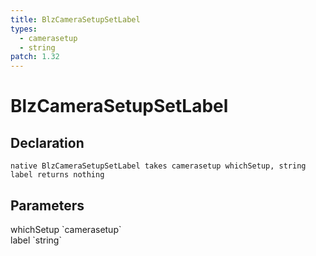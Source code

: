 ```yaml
---
title: BlzCameraSetupSetLabel
types:
  - camerasetup
  - string
patch: 1.32
---
```


# BlzCameraSetupSetLabel

## Declaration

```
native BlzCameraSetupSetLabel takes camerasetup whichSetup, string label returns nothing
```

## Parameters
<dl>
  <dt>whichSetup `camerasetup`</dt>
  <dd></dd>

  <dt>label `string`</dt>
  <dd></dd>
</dl>